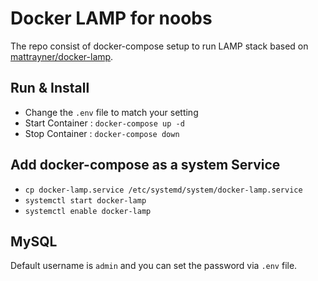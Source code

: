 # Docker LAMP for noobs

The repo consist of docker-compose setup to run LAMP stack based on [mattrayner/docker-lamp](https://hub.docker.com/r/mattrayner/lamp).

## Run & Install
* Change the `.env` file to match your setting
* Start Container : `docker-compose up -d`
* Stop Container : `docker-compose down`

## Add docker-compose as a system Service 
* `cp docker-lamp.service /etc/systemd/system/docker-lamp.service`
* `systemctl start docker-lamp`
* `systemctl enable docker-lamp` 

## MySQL

Default username is `admin` and you can set the password via `.env` file.